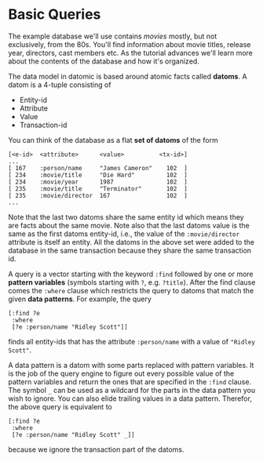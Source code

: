 # Basic Queries

The example database we'll use contains *movies* mostly, but not
exclusively, from the 80s. You'll find information about movie titles,
release year, directors, cast members etc. As the tutorial advances
we'll learn more about the contents of the database and how it's organized.

The data model in datomic is based around atomic facts called
**datoms**. A datom is a 4-tuple consisting of

* Entity-id 
* Attribute 
* Value
* Transaction-id

You can think of the database as a flat **set of datoms** of the form

    [<e-id>  <attribute>      <value>          <tx-id>]
    ...
    [ 167    :person/name     "James Cameron"    102  ]
    [ 234    :movie/title     "Die Hard"         102  ]
    [ 234    :movie/year      1987               102  ]
    [ 235    :movie/title     "Terminator"       102  ]
    [ 235    :movie/director  167                102  ]
    ...

Note that the last two datoms share the same entity id which means
they are facts about the same movie. Note also that the last datoms
value is the same as the first datoms entity-id, i.e., the value of
the `:movie/director` attribute is itself an entity. All the datoms in
the above set were added to the database in the same transaction
because they share the same transaction id.

A query is a vector starting with the keyword `:find` followed by one
or more **pattern variables** (symbols starting with `?`,
e.g. `?title`). After the find clause comes the `:where` clause which
restricts the query to datoms that match the given **data patterns**. 
For example, the query

    [:find ?e
     :where
     [?e :person/name "Ridley Scott"]]

finds all entity-ids that has the attribute `:person/name` with a value
of `"Ridley Scott"`. 

A data pattern is a datom with some parts replaced with pattern
variables. It is the job of the query engine to figure out every
possible value of the pattern variables and return the ones that are
specified in the `:find` clause. The symbol `_` can be used as a
wildcard for the parts in the data pattern you wish to ignore. You can
also elide trailing values in a data pattern. Therefor, the above
query is equivalent to

    [:find ?e
     :where
     [?e :person/name "Ridley Scott" _]]

because we ignore the transaction part of the datoms.

